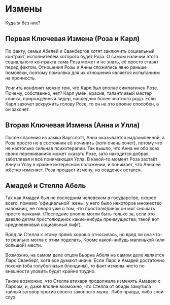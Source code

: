 # Измены
Куда ж без них?

## Первая Ключевая Измена (Роза и Карл)
По факту, семьи Абелей и Сванбергов хотят заключить социальный контракт,
исполнителем которого будет Роза.
О самом наличии этого социального контракта сама Роза может и не знать,
её просто ставят перед фактом.
Отношения Розы и Анны сложились явно раньше помолвки,
поэтому помолвка для их отношений является испытанием на прочность.

Усилить конфликт можно тем, что Карл был вполне симпатичен Розе.
Почему, собственно, нет?
Карл умён, красив, талантливый мастер клинка, прирождённый лидер,
наследник более знатного рода.
Если Карл захочет вскружить голову Розе, то он на это вполне способен,
а он захочет.

## Вторая Ключевая Измена (Анна и Улла)
После спасения из замка Варгслотт, Анна оказывается надломленной,
а Роза просто не в состоянии её починить (хотя очень хочет),
потому что не настолько сильнав психотерапии.
Так вышло, что Анна не обо всех своих переживаниях может сказать Розе,
зато находится добрая, заботливая и всё понимающая Улла.
В какой-то момент Роза застаёт Анну и Уллу в крайне интересном положении,
и понимает, что Анна ей жёстко изменяет.
Роза прощает измену, но осадочек остался.

## Амадей и Стелла Абель
Так как Амадей был не последним человеком в государстве, скорее всего,
помимо 'официальной' жены, у него было некоторое множество наложниц,
не говоря уже о том, что простолюдинок он мог сношать просто пачками.
(Последние вполне могли быть только за,
если это давало детям простолюдинок какие-нибудь преимущества;
такой вот средневековый социальный лифт).

Вряд ли Стелла к этому прямо хорошо относилась,
но вряд ли она что-то реально могла с этим поделать.
Кроме какой-нибудь маленькой (или большой) мести.

Возможно, на самом деле отцом Бьорна Абеля на самом деле является Ларс Сванберг,
хотя все думают иначе.
Если Ларс и Амадей достаточно похожи (оба голубоглазые блондины),
то факт измены чисто по внешности уловить будет крайне трудно.

Также возможно, что Стелла втихаря продолжала изменять Амадею с Ларсом,
и, даже вполне возможно, что Стелла от обиды замутила тайный заговор против
своего законного мужа.
Либо правда, либо злой слух.
